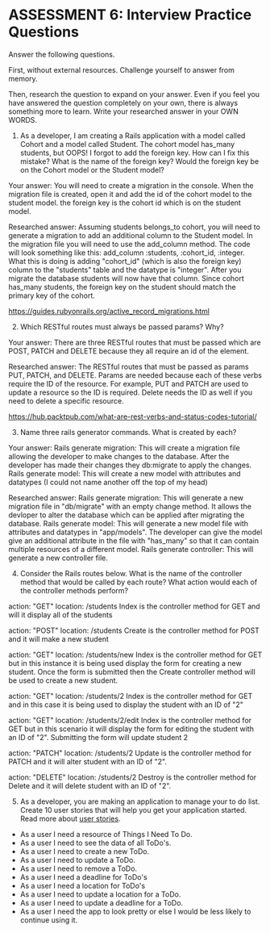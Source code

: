 # ASSESSMENT 6: Interview Practice Questions

Answer the following questions.

First, without external resources. Challenge yourself to answer from memory.

Then, research the question to expand on your answer. Even if you feel you have answered the question completely on your own, there is always something more to learn. Write your researched answer in your OWN WORDS.

1. As a developer, I am creating a Rails application with a model called Cohort and a model called Student. The cohort model has_many students, but OOPS! I forgot to add the foreign key. How can I fix this mistake? What is the name of the foreign key? Would the foreign key be on the Cohort model or the Student model?

Your answer:
You will need to create a migration in the console. When the migration file is created, open it and add the id of the cohort model to the student model.
the foreign key is the cohort id which is on the student model.

Researched answer:
Assuming students belongs_to cohort, you will need to generate a migration to add an additional column to the Student model. In the migration file you will
need to use the add_column method. The code will look something like this: add_column :students, :cohort_id, :integer. What this is doing is adding 
"cohort_id" (which is also the foreign key) column to the "students" table and the datatype is "integer". After you migrate the database students will now have that column. Since cohort has_many students, the foreign key on the student should match the primary key of the cohort.

https://guides.rubyonrails.org/active_record_migrations.html

2. Which RESTful routes must always be passed params? Why?

Your answer:
There are three RESTful routes that must be passed which are POST, PATCH and DELETE because they all require an id of the element.

Researched answer:
The RESTful routes that must be passed as params PUT, PATCH, and DELETE. Params are needed because each of these verbs require the ID of the 
resource. For example, PUT and PATCH are used to update a resource so the ID is required. Delete needs the ID as well if you need to delete
a specific resource.

https://hub.packtpub.com/what-are-rest-verbs-and-status-codes-tutorial/

3. Name three rails generator commands. What is created by each?

Your answer:
Rails generate migration: This will create a migration file allowing the developer to make changes to the database. After the developer has made their
changes they db:migrate to apply the changes.
Rails generate model: This will create a new model with attributes and datatypes
(I could not name another off the top of my head)

Researched answer:
Rails generate migration: This will generate a new migration file in "db/migrate" with an empty change method. It allows the devloper to alter the 
database which can be applied after migrating the database.
Rails generate model: This will generate a new model file with attributes and datatypes in "app/models". The developer can give the model give an 
additional attribute in the file with "has_many" so that it can contain multiple resources of a different model.
Rails generate controller: This will generate a new controller file.

4. Consider the Rails routes below. What is the name of the controller method that would be called by each route? What action would each of the controller methods perform?

action: "GET" location: /students
Index is the controller method for GET and will it display all of the students

action: "POST" location: /students
Create is the controller method for POST and it will make a new student

action: "GET" location: /students/new
Index is the controller method for GET but in this instance it is being used display the form for creating a new student.
Once the form is submitted then the Create controller method will be used to create a new student.

action: "GET" location: /students/2
Index is the controller method for GET and in this case it is being used to display the student with an ID of "2"

action: "GET" location: /students/2/edit
Index is the controller method for GET but in this scenario it will display the form for editing the student with an ID of "2".
Submitting the form will update student 2

action: "PATCH" location: /students/2
Update is the controller method for PATCH and it will alter student with an ID of "2".

action: "DELETE" location: /students/2
Destroy is the controller method for Delete and it will delete student with an ID of "2".

5. As a developer, you are making an application to manage your to do list. Create 10 user stories that will help you get your application started. Read more about [user stories](https://www.atlassian.com/agile/project-management/user-stories).

- As a user I need a resource of Things I Need To Do.
- As a user I need to see the  data of all ToDo's.
- As a user I need to create a new ToDo.
- As a user I need to update a ToDo.
- As a user I need to remove a ToDo.
- As a user I need a deadline for ToDo's
- As a user I need a location for ToDo's
- As a user I need to update a location for a ToDo.
- As a user I need to update a deadline for a ToDo.
- As a user I need the app to look pretty or else I would be less likely to continue using it.